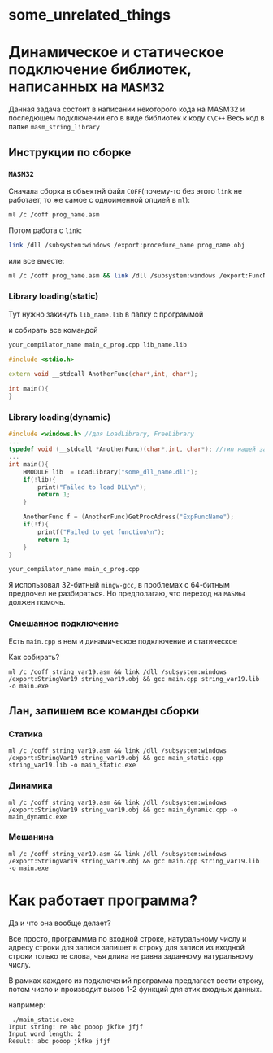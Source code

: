 # some_unrelated_things

# Динамическое и статическое подключение библиотек, написанных на `MASM32`

Данная задача состоит в написании некоторого кода на MASM32 и последющем подключении его в виде библиотек к коду `C\C++`
Весь код в папке `masm_string_library`

## Инструкции по сборке
### `MASM32`

Сначала сборка в объектнй файл `COFF`(почему-то без этого `link` не работает, то же самое с одноименной опцией в `ml`):

```sh
ml /c /coff prog_name.asm
```

Потом работа с `link`:

```sh
link /dll /subsystem:windows /export:procedure_name prog_name.obj
```


или все вместе:

```sh
ml /c /coff prog_name.asm && link /dll /subsystem:windows /export:FuncName prog_name.obj
```
### Library loading(static)

Тут нужно закинуть `lib_name.lib` в папку с программой

и собирать все командой 

```sh
your_compilator_name main_c_prog.cpp lib_name.lib
```


```cpp
#include <stdio.h>

extern void __stdcall AnotherFunc(char*,int, char*);

int main(){
}
```

### Library loading(dynamic)

```cpp
#include <windows.h> //для LoadLibrary, FreeLibrary
...
typedef void (__stdcall *AnotherFunc)(char*,int, char*); //тип нашей загружаемой функции
...
int main(){
    HMODULE lib  = LoadLibrary("some_dll_name.dll");
    if(!lib){
        print("Failed to load DLL\n");
        return 1;
    }

    AnotherFunc f = (AnotherFunc)GetProcAdress("ExpFuncName");
    if(!f){
        printf("Failed to get function\n");
        return 1;
    }
}
```

```sh
your_compilator_name main_c_prog.cpp
```

Я использовал 32-битный `mingw-gcc`, в проблемах с 64-битным предпочел не разбираться. Но предполагаю, что переход на `MASM64` должен помочь.

### Смешанное подключение

Есть `main.cpp` в нем и динамическое подключение и статическое

Как собирать?


```shell
ml /c /coff string_var19.asm && link /dll /subsystem:windows /export:StringVar19 string_var19.obj && gcc main.cpp string_var19.lib -o main.exe
```

## Лан, запишем все команды сборки

### Статика

```shell
ml /c /coff string_var19.asm && link /dll /subsystem:windows /export:StringVar19 string_var19.obj && gcc main_static.cpp string_var19.lib -o main_static.exe
```

### Динамика

```shell
ml /c /coff string_var19.asm && link /dll /subsystem:windows /export:StringVar19 string_var19.obj && gcc main_dynamic.cpp -o main_dynamic.exe
```

### Мешанина

```shell
ml /c /coff string_var19.asm && link /dll /subsystem:windows /export:StringVar19 string_var19.obj && gcc main.cpp string_var19.lib -o main.exe
```


# Как работает программа?

Да и что она вообще делает?

Все просто, программма по входной строке, натуральному числу  и адресу строки для записи запишет в строку для записи из входной строки только те слова, чья длина не равна заданному натуральному числу.

В  рамках каждого из подключений программа предлагает вести строку, потом число и производит вызов 1-2 функций для этих входных данных.


например:

```shell
 ./main_static.exe
Input string: re abc pooop jkfke jfjf
Input word length: 2
Result: abc pooop jkfke jfjf
```